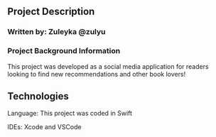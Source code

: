 ## Project Description 

### Written by: Zuleyka @zulyu
### Project Background Information
This project was developed as a social media application for readers looking to find new recommendations and other book lovers!

## Technologies 
Language: This project was coded in Swift

IDEs: Xcode and VSCode
